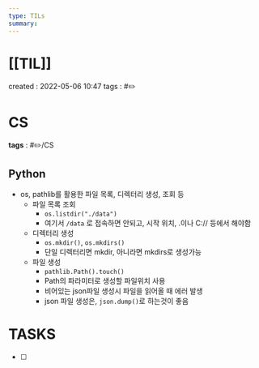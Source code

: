 ```yaml
---
type: TILs
summary: 
---
```


# [[TIL]]
created : 2022-05-06 10:47
tags : #✏️

# CS
**tags** : #✏️/CS

## Python
- os, pathlib를 활용한 파일 목록, 디렉터리 생성, 조회 등
	- 파일 목록 조회
		- `os.listdir("./data")`
		- 여기서 `/data` 로 접속하면 안되고, 시작 위치, .이나 C:// 등에서 해야함
	- 디렉터리 생성
		- `os.mkdir()`, `os.mkdirs()`
		- 단일 디렉터리면 mkdir, 아니라면 mkdirs로 생성가능
	- 파일 생성
		- `pathlib.Path().touch()`
		- Path의 파라미터로 생성할 파일위치 사용
		- 비어있는 json파일 생성시 파일을 읽어올 때 에러 발생
		- json 파일 생성은, `json.dump()`로 하는것이 좋음

# TASKS
- [ ] 
